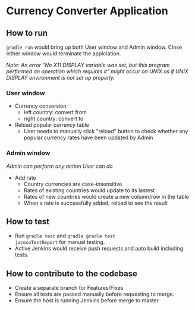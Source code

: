 # Currency Converter Application

## How to run
<code>gradle run</code> would bring up both User window and Admin window. Close either window would terminate the applciation. 

*Note: An error "No X11 DISPLAY variable was set, but this program performed an operation which requires it" might occur on UNIX os if UNIX DISPLAY environment is not set up properly.*

### User window
- Currency conversion
    - left country: convert from
    - right country: convert to
- Reload popular currency table
    - User needs to manually click "reload" button to check whether any popular currency rates have been updated by Admin


### Admin window
*Admin can perform any action User can do*
- Add rate
    - Country currencies are case-insensitive
    - Rates of existing countries would update to its lastest
    - Rates of new countries would create a new column/row in the table
    - When a rate is successfully added, reload to see the result


## How to test
- Run <code>gradle test</code> and <code>gradle  gradle test jacocoTestReport</code> for manual testing.
- Active Jenkins would receive push requests and auto build including tests.    

## How to contribute to the codebase
- Create a separate branch for Features/Fixes
- Ensure all tests are passed manually before requesting to merge.
- Ensure the host is running Jenkins before merge to master
